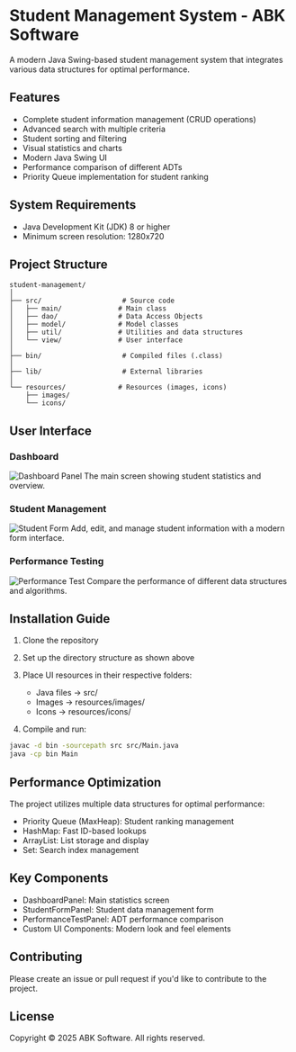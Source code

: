# Student Management System - ABK Software

A modern Java Swing-based student management system that integrates various data structures for optimal performance.

## Features

- Complete student information management (CRUD operations)
- Advanced search with multiple criteria
- Student sorting and filtering
- Visual statistics and charts
- Modern Java Swing UI
- Performance comparison of different ADTs
- Priority Queue implementation for student ranking

## System Requirements

- Java Development Kit (JDK) 8 or higher
- Minimum screen resolution: 1280x720

## Project Structure

```
student-management/
│
├── src/                    # Source code
│   ├── main/              # Main class
│   ├── dao/               # Data Access Objects
│   ├── model/             # Model classes
│   ├── util/              # Utilities and data structures
│   └── view/              # User interface
│
├── bin/                    # Compiled files (.class)
│
├── lib/                    # External libraries
│
└── resources/             # Resources (images, icons)
    ├── images/
    └── icons/
```

## User Interface

### Dashboard
![Dashboard Panel](resources/images/DashboardPanel.png)
The main screen showing student statistics and overview.

### Student Management
![Student Form](resources/images/StudentFormPanel.png)
Add, edit, and manage student information with a modern form interface.

### Performance Testing
![Performance Test](resources/images/PerformanceTestPanel.png)
Compare the performance of different data structures and algorithms.

## Installation Guide

1. Clone the repository
2. Set up the directory structure as shown above
3. Place UI resources in their respective folders:
   - Java files → src/
   - Images → resources/images/
   - Icons → resources/icons/

4. Compile and run:
```bash
javac -d bin -sourcepath src src/Main.java
java -cp bin Main
```

## Performance Optimization

The project utilizes multiple data structures for optimal performance:
- Priority Queue (MaxHeap): Student ranking management
- HashMap: Fast ID-based lookups
- ArrayList: List storage and display
- Set: Search index management

## Key Components

- DashboardPanel: Main statistics screen
- StudentFormPanel: Student data management form
- PerformanceTestPanel: ADT performance comparison
- Custom UI Components: Modern look and feel elements

## Contributing

Please create an issue or pull request if you'd like to contribute to the project.

## License

Copyright © 2025 ABK Software. All rights reserved.
